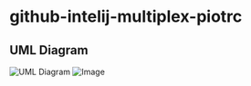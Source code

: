 ﻿# github-intelij-multiplex-piotrc
## UML Diagram

![UML Diagram](./UML/multiplex%20PiotrC%20UML%20plantuml%20generated.png)
![Image](https://github.com/user-attachments/assets/8c565663-4447-450e-be1a-73d81bc216ee)
